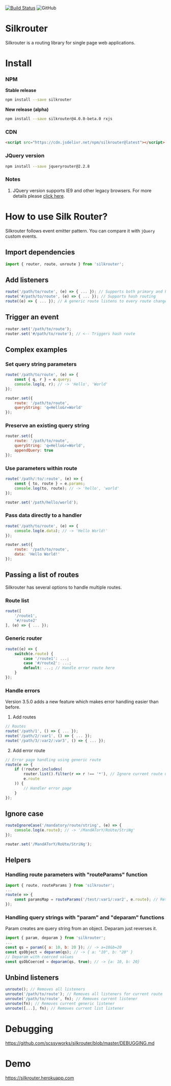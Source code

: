 [![Build Status](https://travis-ci.org/scssyworks/silkrouter.svg?branch=master)](https://travis-ci.org/scssyworks/silkrouter) ![GitHub](https://img.shields.io/github/license/scssyworks/silkrouter)

# Silkrouter
Silkrouter is a routing library for single page web applications.

# Install

### NPM
<b>Stable release</b>
```sh
npm install --save silkrouter
```

<b>New release (alpha)</b>
```sh
npm install --save silkrouter@4.0.0-beta.0 rxjs
```

### CDN
```html
<script src="https://cdn.jsdelivr.net/npm/silkrouter@latest"></script>
```

### JQuery version
```sh
npm install --save jqueryrouter@2.2.8
```

### Notes
1. JQuery version supports IE9 and other legacy browsers. For more details please <a href="https://www.npmjs.com/package/jqueryrouter">click here</a>.

# How to use Silk Router?

Silkrouter follows event emitter pattern. You can compare it with ``jQuery`` custom events.

## Import dependencies

```js
import { router, route, unroute } from 'silkrouter';
```

## Add listeners

```js
route('/path/to/route', (e) => { ... }); // Supports both primary and hash routing (Use "e.hash" to differentiate)
route('#/path/to/route', (e) => { ... }); // Supports hash routing
route((e) => { ... }); // A generic route listens to every route change
```

## Trigger an event

```js
router.set('/path/to/route');
router.set('#/path/to/route'); // <-- Triggers hash route
```

## Complex examples

### Set query string parameters

```js
route('/path/to/route', (e) => {
    const { q, r } = e.query;
    console.log(q, r); // -> 'Hello', 'World'
});

router.set({
    route: '/path/to/route',
    queryString: 'q=Hello&r=World'
});
```

### Preserve an existing query string

```js
router.set({
    route: '/path/to/route',
    queryString: 'q=Hello&r=World',
    appendQuery: true
});
```

### Use parameters within route

```js
route('/path/:to/:route', (e) => {
    const { to, route } = e.params;
    console.log(to, route); // -> 'hello', 'world'
});

router.set('/path/hello/world');
```

### Pass data directly to a handler

```js
route('/path/to/route', (e) => {
    console.log(e.data); // -> 'Hello World!'
});

router.set({
    route: '/path/to/route',
    data: 'Hello World!'
});
```

## Passing a list of routes

Silkrouter has several options to handle multiple routes.

### Route list

```js
route([
    '/route1',
    '#/route2'
], (e) => { ... });
```

### Generic router

```js
route((e) => {
    switch(e.route) {
        case '/route1': ...;
        case '#/route2': ...;
        default: ...; // Handle error route here
    }
});
```

### Handle errors

Version 3.5.0 adds a new feature which makes error handling easier than before.

1. Add routes

```js
// Routes
route('/path/1', () => { ... });
route('/path/2/:var1', () => { ... });
route('/path/3/:var2/:var3', () => { ... });
```

2. Add error route

```js
// Error page handling using generic route
route(e => {
    if (!router.includes(
        router.list().filter(r => r !== '*'), // Ignore current route using "filter"
        e.route
    )) {
        // Handler error page
    }
});
```

## Ignore case

```js
routeIgnoreCase('/mandatory/route/string', (e) => {
    console.log(e.route); // -> '/MandATorY/RoUte/StriNg'
});

router.set('/MandATorY/RoUte/StriNg');
```
## Helpers

### Handling route parameters with "routeParams" function

```js
import { route, routeParams } from 'silkrouter';
...
route(e => {
    const paramsMap = routeParams('/test/:var1/:var2', e.route); // Returns {var1: "hello", var2: "world"} for "/test/hello/world"
});
```

### Handling query strings with "param" and "deparam" functions

Param creates are query string from an object. Deparam just reverses it.

```js
import { param, deparam } from 'silkrouter';
...
const qs = param({ a: 10, b: 20 }); // -> a=10&b=20
const qsObject = deparam(qs); // -> { a: "10", b: "20" }
// Deparam with coerced values
const qsObCoerced = deparam(qs, true); // -> {a: 10, b: 20}
```

## Unbind listeners

```js
unroute(); // Removes all listeners
unroute('/path/to/route'); // Removes all listeners for current route
unroute('/path/to/route', fn); // Removes current listener
unroute(fn); // Removes current generic listener
unroute([...], fn); // Removes current list listener
```

# Debugging

<a href="https://github.com/scssyworks/silkrouter/blob/master/DEBUGGING.md">https://github.com/scssyworks/silkrouter/blob/master/DEBUGGING.md</a>

# Demo

<a href="https://silkrouter.herokuapp.com/">https://silkrouter.herokuapp.com</a>